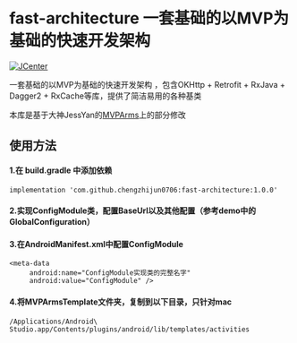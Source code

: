 # fast-architecture 一套基础的以MVP为基础的快速开发架构
[![JCenter](https://img.shields.io/badge/%20JCenter%20-1.0.0-5bc0de.svg)](https://bintray.com/element/maven/fast-architecture/_latestVersion)

一套基础的以MVP为基础的快速开发架构 ，包含OKHttp + Retrofit + RxJava + Dagger2 + RxCache等库，提供了简洁易用的各种基类

本库是基于大神JessYan的[MVPArms](https://github.com/JessYanCoding/MVPArms)上的部分修改

## 使用方法
#### 1.在 build.gradle 中添加依赖
```
implementation 'com.github.chengzhijun0706:fast-architecture:1.0.0'
```
#### 2.实现ConfigModule类，配置BaseUrl以及其他配置（参考demo中的GlobalConfiguration）

#### 3.在AndroidManifest.xml中配置ConfigModule
```
<meta-data
     android:name="ConfigModule实现类的完整名字"
     android:value="ConfigModule" />
```
#### 4.将MVPArmsTemplate文件夹，复制到以下目录，只针对mac
```
/Applications/Android\ Studio.app/Contents/plugins/android/lib/templates/activities
```
